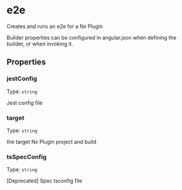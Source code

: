 # e2e

Creates and runs an e2e for a Nx Plugin

Builder properties can be configured in angular.json when defining the builder, or when invoking it.

## Properties

### jestConfig

Type: `string`

Jest config file

### target

Type: `string`

the target Nx Plugin project and build

### tsSpecConfig

Type: `string`

[Deprecated] Spec tsconfig file
